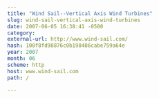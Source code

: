 ```yaml
---
title: "Wind Sail--Vertical Axis Wind Turbines"
slug: wind-sail-vertical-axis-wind-turbines
date: 2007-06-05 16:38:41 -0500
category: 
external-url: http://www.wind-sail.com/
hash: 108f8fd98876c0b198486cabe759a64e
year: 2007
month: 06
scheme: http
host: www.wind-sail.com
path: /

---
```



